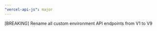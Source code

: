 ```yaml
---
"vercel-api-js": major
---
```


[BREAKING] Rename all custom environment API endpoints from V1 to V9